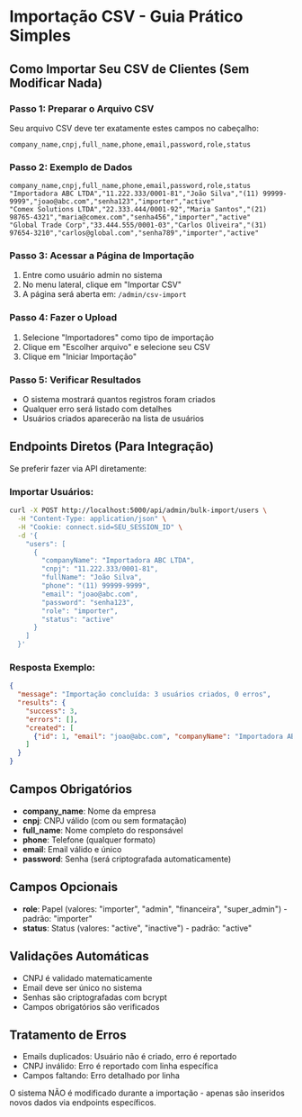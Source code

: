 # Importação CSV - Guia Prático Simples

## Como Importar Seu CSV de Clientes (Sem Modificar Nada)

### Passo 1: Preparar o Arquivo CSV
Seu arquivo CSV deve ter exatamente estes campos no cabeçalho:

```csv
company_name,cnpj,full_name,phone,email,password,role,status
```

### Passo 2: Exemplo de Dados
```csv
company_name,cnpj,full_name,phone,email,password,role,status
"Importadora ABC LTDA","11.222.333/0001-81","João Silva","(11) 99999-9999","joao@abc.com","senha123","importer","active"
"Comex Solutions LTDA","22.333.444/0001-92","Maria Santos","(21) 98765-4321","maria@comex.com","senha456","importer","active"
"Global Trade Corp","33.444.555/0001-03","Carlos Oliveira","(31) 97654-3210","carlos@global.com","senha789","importer","active"
```

### Passo 3: Acessar a Página de Importação
1. Entre como usuário admin no sistema
2. No menu lateral, clique em "Importar CSV" 
3. A página será aberta em: `/admin/csv-import`

### Passo 4: Fazer o Upload
1. Selecione "Importadores" como tipo de importação
2. Clique em "Escolher arquivo" e selecione seu CSV
3. Clique em "Iniciar Importação"

### Passo 5: Verificar Resultados
- O sistema mostrará quantos registros foram criados
- Qualquer erro será listado com detalhes
- Usuários criados aparecerão na lista de usuários

## Endpoints Diretos (Para Integração)

Se preferir fazer via API diretamente:

### Importar Usuários:
```bash
curl -X POST http://localhost:5000/api/admin/bulk-import/users \
  -H "Content-Type: application/json" \
  -H "Cookie: connect.sid=SEU_SESSION_ID" \
  -d '{
    "users": [
      {
        "companyName": "Importadora ABC LTDA",
        "cnpj": "11.222.333/0001-81",
        "fullName": "João Silva",
        "phone": "(11) 99999-9999",
        "email": "joao@abc.com",
        "password": "senha123",
        "role": "importer",
        "status": "active"
      }
    ]
  }'
```

### Resposta Exemplo:
```json
{
  "message": "Importação concluída: 3 usuários criados, 0 erros",
  "results": {
    "success": 3,
    "errors": [],
    "created": [
      {"id": 1, "email": "joao@abc.com", "companyName": "Importadora ABC LTDA"}
    ]
  }
}
```

## Campos Obrigatórios

- **company_name**: Nome da empresa
- **cnpj**: CNPJ válido (com ou sem formatação)
- **full_name**: Nome completo do responsável
- **phone**: Telefone (qualquer formato)
- **email**: Email válido e único
- **password**: Senha (será criptografada automaticamente)

## Campos Opcionais

- **role**: Papel (valores: "importer", "admin", "financeira", "super_admin") - padrão: "importer"
- **status**: Status (valores: "active", "inactive") - padrão: "active"

## Validações Automáticas

- CNPJ é validado matematicamente
- Email deve ser único no sistema
- Senhas são criptografadas com bcrypt
- Campos obrigatórios são verificados

## Tratamento de Erros

- Emails duplicados: Usuário não é criado, erro é reportado
- CNPJ inválido: Erro é reportado com linha específica
- Campos faltando: Erro detalhado por linha

O sistema NÃO é modificado durante a importação - apenas são inseridos novos dados via endpoints específicos.
